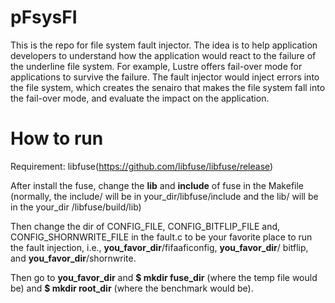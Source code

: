 # pFsysFI


This is the repo for file system fault injector. The idea is to help application developers to understand how the application would react to the failure of the underline file system. For example, Lustre offers fail-over mode for applications to survive the failure. The fault injector would inject errors into the file system, which creates the senairo that makes the file system fall into the fail-over mode, and evaluate the impact on the application.

# How to run
Requirement: libfuse(https://github.com/libfuse/libfuse/release)

After install the fuse, change the **lib** and **include** of fuse in the Makefile (normally, the include/ will be in your_dir/libfuse/include and the lib/ will be in the your_dir /libfuse/build/lib)

Then change the dir of CONFIG_FILE, CONFIG_BITFLIP_FILE and, CONFIG_SHORNWRITE_FILE in the fault.c to be your favorite place to run the fault injection, i.e., **you_favor_dir**/fifaaficonfig, **you_favor_dir**/ bitflip, and **you_favor_dir**/shornwrite.

Then go to **you_favor_dir** and **$ mkdir fuse_dir** (where the temp file would be) and **$ mkdir root_dir** (where the benchmark would be).

